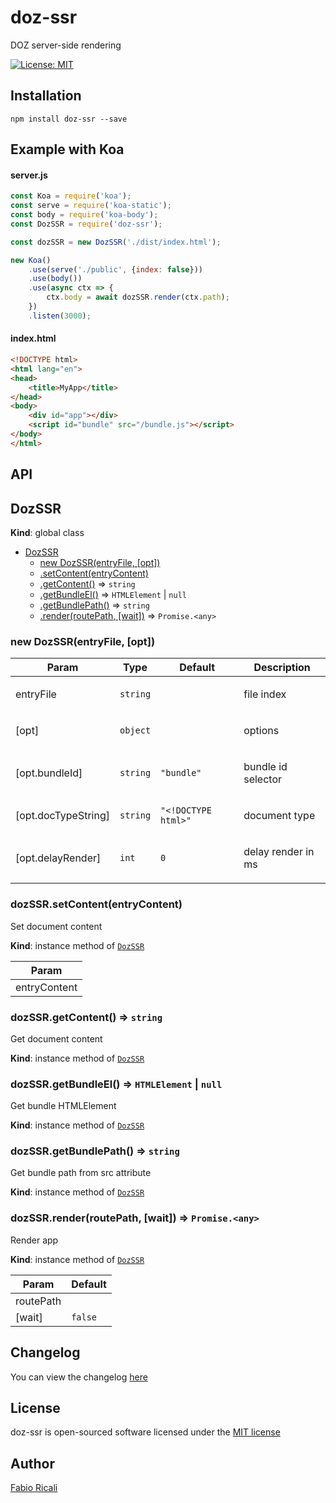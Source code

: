 # doz-ssr
DOZ server-side rendering

<a href="https://opensource.org/licenses/MIT" target="_blank"><img src="https://img.shields.io/badge/License-MIT-yellow.svg" title="License: MIT"/></a>

## Installation

```
npm install doz-ssr --save
```

## Example with Koa

#### server.js

```javascript
const Koa = require('koa');
const serve = require('koa-static');
const body = require('koa-body');
const DozSSR = require('doz-ssr');

const dozSSR = new DozSSR('./dist/index.html');

new Koa()
    .use(serve('./public', {index: false}))
    .use(body())
    .use(async ctx => {
        ctx.body = await dozSSR.render(ctx.path);
    })
    .listen(3000);
```

#### index.html

```html
<!DOCTYPE html>
<html lang="en">
<head>
    <title>MyApp</title>
</head>
<body>
    <div id="app"></div>
    <script id="bundle" src="/bundle.js"></script>
</body>
</html>
```

## API

<a name="DozSSR"></a>

## DozSSR
**Kind**: global class  

* [DozSSR](#DozSSR)
    * [new DozSSR(entryFile, [opt])](#new_DozSSR_new)
    * [.setContent(entryContent)](#DozSSR+setContent)
    * [.getContent()](#DozSSR+getContent) ⇒ <code>string</code>
    * [.getBundleEl()](#DozSSR+getBundleEl) ⇒ <code>HTMLElement</code> \| <code>null</code>
    * [.getBundlePath()](#DozSSR+getBundlePath) ⇒ <code>string</code>
    * [.render(routePath, [wait])](#DozSSR+render) ⇒ <code>Promise.&lt;any&gt;</code>

<a name="new_DozSSR_new"></a>

### new DozSSR(entryFile, [opt])
<table>
  <thead>
    <tr>
      <th>Param</th><th>Type</th><th>Default</th><th>Description</th>
    </tr>
  </thead>
  <tbody>
<tr>
    <td>entryFile</td><td><code>string</code></td><td></td><td><p>file index</p>
</td>
    </tr><tr>
    <td>[opt]</td><td><code>object</code></td><td></td><td><p>options</p>
</td>
    </tr><tr>
    <td>[opt.bundleId]</td><td><code>string</code></td><td><code>&quot;bundle&quot;</code></td><td><p>bundle id selector</p>
</td>
    </tr><tr>
    <td>[opt.docTypeString]</td><td><code>string</code></td><td><code>&quot;&lt;!DOCTYPE html&gt;&quot;</code></td><td><p>document type</p>
</td>
    </tr><tr>
    <td>[opt.delayRender]</td><td><code>int</code></td><td><code>0</code></td><td><p>delay render in ms</p>
</td>
    </tr>  </tbody>
</table>

<a name="DozSSR+setContent"></a>

### dozSSR.setContent(entryContent)
Set document content

**Kind**: instance method of [<code>DozSSR</code>](#DozSSR)  
<table>
  <thead>
    <tr>
      <th>Param</th>
    </tr>
  </thead>
  <tbody>
<tr>
    <td>entryContent</td>
    </tr>  </tbody>
</table>

<a name="DozSSR+getContent"></a>

### dozSSR.getContent() ⇒ <code>string</code>
Get document content

**Kind**: instance method of [<code>DozSSR</code>](#DozSSR)  
<a name="DozSSR+getBundleEl"></a>

### dozSSR.getBundleEl() ⇒ <code>HTMLElement</code> \| <code>null</code>
Get bundle HTMLElement

**Kind**: instance method of [<code>DozSSR</code>](#DozSSR)  
<a name="DozSSR+getBundlePath"></a>

### dozSSR.getBundlePath() ⇒ <code>string</code>
Get bundle path from src attribute

**Kind**: instance method of [<code>DozSSR</code>](#DozSSR)  
<a name="DozSSR+render"></a>

### dozSSR.render(routePath, [wait]) ⇒ <code>Promise.&lt;any&gt;</code>
Render app

**Kind**: instance method of [<code>DozSSR</code>](#DozSSR)  
<table>
  <thead>
    <tr>
      <th>Param</th><th>Default</th>
    </tr>
  </thead>
  <tbody>
<tr>
    <td>routePath</td><td></td>
    </tr><tr>
    <td>[wait]</td><td><code>false</code></td>
    </tr>  </tbody>
</table>


## Changelog
You can view the changelog <a target="_blank" href="https://github.com/dozjs/doz-ssr/blob/master/CHANGELOG.md">here</a>

## License
doz-ssr is open-sourced software licensed under the <a target="_blank" href="http://opensource.org/licenses/MIT">MIT license</a>

## Author
<a target="_blank" href="http://rica.li">Fabio Ricali</a>